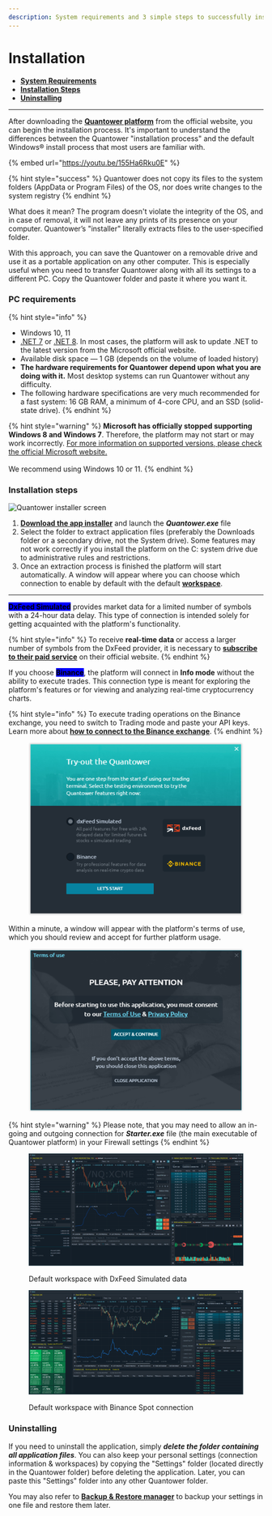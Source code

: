 ```yaml
---
description: System requirements and 3 simple steps to successfully install the platform
---
```


# Installation

* [**System Requirements**](installation.md#pc-requirements)
* [**Installation Steps**](installation.md#installation-steps)
* [**Uninstalling**](installation.md#uninstall)

***

After downloading the [**Quantower platform**](https://www.quantower.com/download) from the official website, you can begin the installation process. It's important to understand the differences between the Quantower "installation process" and the default Windows® install process that most users are familiar with.

{% embed url="https://youtu.be/155Ha6Rku0E" %}

{% hint style="success" %}
Quantower does not copy its files to the system folders (AppData or Program Files) of the OS, nor does write changes to the system registry
{% endhint %}

What does it mean? The program doesn't violate the integrity of the OS, and in case of removal, it will not leave any prints of its presence on your computer. Quantower’s "installer" literally extracts files to the user-specified folder.

With this approach, you can save the Quantower on a removable drive and use it as a portable application on any other computer. This is especially useful when you need to transfer Quantower along with all its settings to a different PC. Copy the Quantower folder and paste it where you want it.

### PC requirements

{% hint style="info" %}
* Windows 10, 11
* [.NET 7](https://dotnet.microsoft.com/en-us/download/dotnet/7.0) or [.NET 8](https://dotnet.microsoft.com/en-us/download/dotnet/thank-you/runtime-desktop-8.0.1-windows-x64-installer). In most cases, the platform will ask to update .NET to the latest version from the Microsoft official website.
* Available disk space — 1 GB (depends on the volume of loaded history)
* **The hardware requirements for Quantower depend upon what you are doing with it.** Most desktop systems can run Quantower without any difficulty.&#x20;
* The following hardware specifications are very much recommended for a fast system: 16 GB RAM, a minimum of 4-core CPU, and an SSD (solid-state drive).
{% endhint %}

{% hint style="warning" %}
**Microsoft has officially stopped supporting Windows 8 and Windows 7**. Therefore, the platform may not start or may work incorrectly. [For more information on supported versions, please check the official Microsoft website.](https://support.microsoft.com/en-us/help/13853/windows-lifecycle-fact-sheet)\
\
We recommend using Windows 10 or 11.
{% endhint %}

### Installation steps

![Quantower installer screen](../.gitbook/assets/extract-files-quantower.png)

1. [**Download the app installer**](https://updates.quantower.com/Quantower/x64/latest/Quantower.exe) and launch the _**Quantower.exe**_ file
2. Select the folder to extract application files (preferably the Downloads folder or a secondary drive, not the System drive). Some features may not work correctly if you install the platform on the C: system drive due to administrative rules and restrictions.
3. Once an extraction process is finished the platform will start automatically. A window will appear where you can choose which connection to enable by default with the default [**workspace**](../general-settings/workspaces-binds-groups.md).

***

<mark style="background-color:blue;">**DxFeed Simulated**</mark> provides market data for a limited number of symbols with a 24-hour data delay. This type of connection is intended solely for getting acquainted with the platform's functionality.

{% hint style="info" %}
To receive **real-time data** or access a larger number of symbols from the DxFeed provider, it is necessary to [**subscribe to their paid service**](https://get.dxfeed.com/orders/new/quantower) on their official website.
{% endhint %}

If you choose <mark style="background-color:blue;">**Binance**</mark>, the platform will connect in **Info mode** without the ability to execute trades. This connection type is meant for exploring the platform's features or for viewing and analyzing real-time cryptocurrency charts.

{% hint style="info" %}
To execute trading operations on the Binance exchange, you need to switch to Trading mode and paste your API keys. Learn more about [**how to connect to the Binance exchange**](../connections/connection-to-binance-futures/).
{% endhint %}

<figure><img src="../.gitbook/assets/image (386).png" alt=""><figcaption></figcaption></figure>

Within a minute, a window will appear with the platform's terms of use, which you should review and accept for further platform usage.

<figure><img src="../.gitbook/assets/image (387).png" alt=""><figcaption></figcaption></figure>

{% hint style="warning" %}
Please note, that you may need to allow an in-going and outgoing connection for _**Starter.exe**_ file (the main executable of Quantower platform) in your Firewall settings
{% endhint %}

<figure><img src="../.gitbook/assets/image (388).png" alt=""><figcaption><p>Default workspace with DxFeed Simulated data</p></figcaption></figure>

<figure><img src="../.gitbook/assets/image (389).png" alt=""><figcaption><p>Default workspace with Binance Spot connection</p></figcaption></figure>

### Uninstalling

If you need to uninstall the application, simply _**delete the folder containing all application files**_. You can also keep your personal settings (connection information & workspaces) by copying the "Settings" folder (located directly in the Quantower folder) before deleting the application. Later, you can paste this "Settings" folder into any other Quantower folder.

You may also refer to [**Backup & Restore manager**](backup-and-restore-manager.md) to backup your settings in one file and restore them later.
